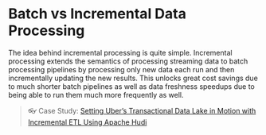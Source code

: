 # Batch vs Incremental Data Processing

The idea behind incremental processing is quite simple. Incremental processing extends the semantics of processing streaming data to batch processing pipelines by processing only new data each run and then incrementally updating the new results. This unlocks great cost savings due to much shorter batch pipelines as well as data freshness speedups due to being able to run them much more frequently as well. 

> :eyeglasses: Case Study: <a href="https://www.uber.com/en-IN/blog/ubers-lakehouse-architecture/" target="_blank">Setting Uber’s Transactional Data Lake in Motion with Incremental ETL Using Apache Hudi</a>
